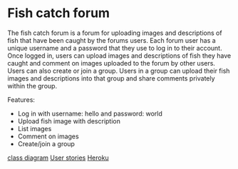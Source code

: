 # Fish catch forum

The fish catch forum is a forum for uploading images and descriptions of fish that have been caught by the forums users.
Each forum user has a unique username and a password that they use to log in to their account. Once logged in, users can upload images and descriptions 
of fish they have caught and comment on images uploaded to the forum by other users. Users can also create or join a group. Users in a group can upload their
fish images and descriptions into that group and share comments privately within the group.

Features:

+ Log in with username: hello and password: world
+ Upload fish image with description
+ List images
+ Comment on images
+ Create/join a group

[class diagram](https://github.com/samvancart/fish-catch-forum/blob/master/documentation/fishCatchForumClassDiagram.png)
[User stories](https://github.com/samvancart/fish-catch-forum/blob/master/documentation/user_stories.md)
[Heroku](https://fish-catch-forum.herokuapp.com/fish)
